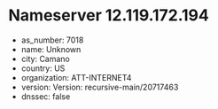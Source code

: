 # Nameserver 12.119.172.194

* as_number: 7018
* name: Unknown
* city: Camano
* country: US
* organization: ATT-INTERNET4
* version: Version: recursive-main/20717463
* dnssec: false
